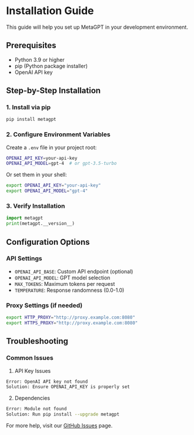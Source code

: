 # Installation Guide

This guide will help you set up MetaGPT in your development environment.

## Prerequisites

- Python 3.9 or higher
- pip (Python package installer)
- OpenAI API key

## Step-by-Step Installation

### 1. Install via pip

```bash
pip install metagpt
```

### 2. Configure Environment Variables

Create a `.env` file in your project root:

```bash
OPENAI_API_KEY=your-api-key
OPENAI_API_MODEL=gpt-4  # or gpt-3.5-turbo
```

Or set them in your shell:

```bash
export OPENAI_API_KEY="your-api-key"
export OPENAI_API_MODEL="gpt-4"
```

### 3. Verify Installation

```python
import metagpt
print(metagpt.__version__)
```

## Configuration Options

### API Settings
- `OPENAI_API_BASE`: Custom API endpoint (optional)
- `OPENAI_API_MODEL`: GPT model selection
- `MAX_TOKENS`: Maximum tokens per request
- `TEMPERATURE`: Response randomness (0.0-1.0)

### Proxy Settings (if needed)
```bash
export HTTP_PROXY="http://proxy.example.com:8080"
export HTTPS_PROXY="http://proxy.example.com:8080"
```

## Troubleshooting

### Common Issues

1. API Key Issues
```bash
Error: OpenAI API key not found
Solution: Ensure OPENAI_API_KEY is properly set
```

2. Dependencies
```bash
Error: Module not found
Solution: Run pip install --upgrade metagpt
```

For more help, visit our [GitHub Issues](https://github.com/geekan/MetaGPT/issues) page.